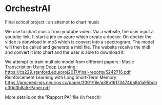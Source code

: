# OrchestrAI
 Final school project : an attempt to chart music

We use to chart music from youtube video. 
Via a website, the user input a youtube link. It start a job on azure which create a docker.
On docker the video is donwload in mp3 which is convert into a spectrogram. The model will then be called and generate a midi file.
The website receive the midi and convert it into chart and the user is able to download it.

We attempt to train multiple model from different papers :
Music Transcription Using Deep Learning : https://cs229.stanford.edu/proj2017/final-reports/5242716.pdf
Reinforcement Learning with Long Short-Term Memory https://proceedings.neurips.cc/paper/2001/file/a38b16173474ba8b1a95bcbc30d3b8a5-Paper.pdf

More details on the "Rapport PA" file (in french)
